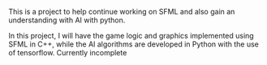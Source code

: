 This is a project to help continue working on SFML and also gain an understanding with 
AI with python. 

In this project, I will have the game logic and graphics implemented using SFML in C++, while the AI algorithms are developed in Python with the use of tensorflow. Currently incomplete
